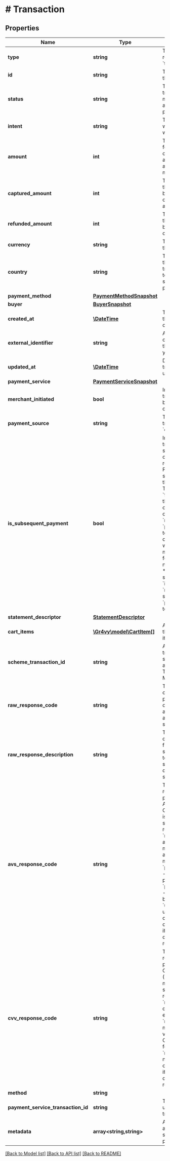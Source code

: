 # # Transaction

## Properties

Name | Type | Description | Notes
------------ | ------------- | ------------- | -------------
**type** | **string** | The type of this resource. Is always &#x60;transaction&#x60;. | [optional]
**id** | **string** | The unique identifier for this transaction. | [optional]
**status** | **string** | The status of the transaction. The status may change over time as asynchronous processing events occur. | [optional]
**intent** | **string** | The original &#x60;intent&#x60; used when the transaction was [created](#operation/authorize-new-transaction). | [optional]
**amount** | **int** | The authorized amount for this transaction. This can be more than the actual captured amount and part of this amount may be refunded. | [optional]
**captured_amount** | **int** | The captured amount for this transaction. This can be the total or a portion of the authorized amount. | [optional]
**refunded_amount** | **int** | The refunded amount for this transaction. This can be the total or a portion of the captured amount. | [optional]
**currency** | **string** | The currency code for this transaction. | [optional]
**country** | **string** | The 2-letter ISO code of the country of the transaction. This is used to filter the payment services that is used to process the transaction. | [optional]
**payment_method** | [**PaymentMethodSnapshot**](PaymentMethodSnapshot.md) |  | [optional]
**buyer** | [**BuyerSnapshot**](BuyerSnapshot.md) |  | [optional]
**created_at** | [**\DateTime**](\DateTime.md) | The date and time when this transaction was created in our system. | [optional]
**external_identifier** | **string** | An external identifier that can be used to match the transaction against your own records. | [optional]
**updated_at** | [**\DateTime**](\DateTime.md) | Defines when the transaction was last updated. | [optional]
**payment_service** | [**PaymentServiceSnapshot**](PaymentServiceSnapshot.md) |  | [optional]
**merchant_initiated** | **bool** | Indicates whether the transaction was initiated by the merchant (true) or customer (false). | [optional] [default to false]
**payment_source** | **string** | The source of the transaction. Defaults to &#x60;ecommerce&#x60;. | [optional]
**is_subsequent_payment** | **bool** | Indicates whether the transaction represents a subsequent payment coming from a setup recurring payment. Please note there are some restrictions on how this flag may be used.  The flag can only be &#x60;false&#x60; (or not set) when the transaction meets one of the following criteria:  * It is not &#x60;merchant_initiated&#x60;. * &#x60;payment_source&#x60; is set to &#x60;card_on_file&#x60;.  The flag can only be set to &#x60;true&#x60; when the transaction meets one of the following criteria:  * It is not &#x60;merchant_initiated&#x60;. * &#x60;payment_source&#x60; is set to &#x60;recurring&#x60; or &#x60;installment&#x60; and &#x60;merchant_initiated&#x60; is set to &#x60;true&#x60;. * &#x60;payment_source&#x60; is set to &#x60;card_on_file&#x60;. | [optional] [default to false]
**statement_descriptor** | [**StatementDescriptor**](StatementDescriptor.md) |  | [optional]
**cart_items** | [**\Gr4vy\model\CartItem[]**](CartItem.md) | An array of cart items that represents the line items of a transaction. | [optional]
**scheme_transaction_id** | **string** | An identifier for the transaction used by the scheme itself, when available.  e.g. the Visa Transaction Identifier, or Mastercard Trace ID. | [optional] [default to 'null']
**raw_response_code** | **string** | This is the response code received from the payment service. This can be set to any value and is not standardized across different payment services. | [optional]
**raw_response_description** | **string** | This is the response description received from the payment service. This can be set to any value and is not standardized across different payment services. | [optional]
**avs_response_code** | **string** | The response code received from the payment service for the Address Verification Check (AVS). This code is mapped to a standardized Gr4vy AVS response code.  - &#x60;no_match&#x60; - neither address or postal code match - &#x60;match&#x60; - both address and postal code match - &#x60;partial_match_address&#x60; - address matches but postal code does not - &#x60;partial_match_postcode&#x60; - postal code matches but address does not - &#x60;unavailable &#x60; - AVS is unavailable for card/country  The value of this field can be &#x60;null&#x60; if the payment service did not provide a response. | [optional]
**cvv_response_code** | **string** | The response code received from the payment service for the Card Verification Value (CVV). This code is mapped to a standardized Gr4vy CVV response code.  - &#x60;no_match&#x60; - the CVV does not match the expected value - &#x60;match&#x60; - the CVV matches the expected value - &#x60;unavailable &#x60; - CVV check unavailable for card our country - &#x60;not_provided &#x60; - CVV not provided  The value of this field can be &#x60;null&#x60; if the payment service did not provide a response. | [optional]
**method** | **string** |  | [optional]
**payment_service_transaction_id** | **string** | The payment service&#39;s unique ID for the transaction. | [optional]
**metadata** | **array<string,string>** | Additional information about the transaction stored as key-value pairs. | [optional]

[[Back to Model list]](../../README.md#models) [[Back to API list]](../../README.md#endpoints) [[Back to README]](../../README.md)
